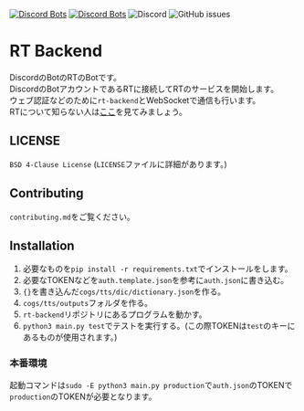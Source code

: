 [![Discord Bots](https://top.gg/api/widget/status/716496407212589087.svg)](https://top.gg/bot/716496407212589087) [![Discord Bots](https://top.gg/api/widget/servers/716496407212589087.svg)](https://top.gg/bot/716496407212589087) ![Discord](https://img.shields.io/discord/718641964672876614?label=support&logo=discord) ![GitHub issues](https://img.shields.io/github/issues/RT-Team/rt-backend)
# RT Backend
DiscordのBotのRTのBotです。  
DiscordのBotアカウントであるRTに接続してRTのサービスを開始します。  
ウェブ認証などのために`rt-backend`とWebSocketで通信も行います。  
RTについて知らない人は[ここ](https://rt-bot.com)を見てみましょう。

## LICENSE
`BSD 4-Clause License` (`LICENSE`ファイルに詳細があります。)

## Contributing
`contributing.md`をご覧ください。

## Installation
1. 必要なものを`pip install -r requirements.txt`でインストールをします。
2. 必要なTOKENなどを`auth.template.json`を参考に`auth.json`に書き込む。
3. `{}`を書き込んだ`cogs/tts/dic/dictionary.json`を作る。
4. `cogs/tts/outputs`フォルダを作る。
5. `rt-backend`リポジトリにあるプログラムを動かす。
6. `python3 main.py test`でテストを実行する。(この際TOKENは`test`のキーにあるものが使用されます。)
### 本番環境
起動コマンドは`sudo -E python3 main.py production`で`auth.json`のTOKENで`production`のTOKENが必要となります。
